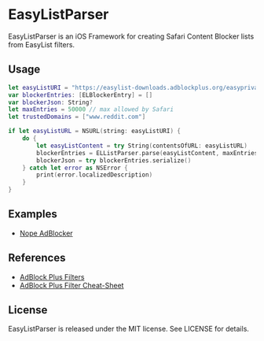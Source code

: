 # EasyListParser

EasyListParser is an iOS Framework for creating Safari Content Blocker lists from EasyList filters.

## Usage

```swift
let easyListURI = "https://easylist-downloads.adblockplus.org/easyprivacy_nointernational.txt"
var blockerEntries: [ELBlockerEntry] = []
var blockerJson: String?
let maxEntries = 50000 // max allowed by Safari
let trustedDomains = ["www.reddit.com"]

if let easyListURL = NSURL(string: easyListURI) {
    do {
        let easyListContent = try String(contentsOfURL: easyListURL)
        blockerEntries = ELListParser.parse(easyListContent, maxEntries: maxEntries, trustedDomains: trustedDomains)
        blockerJson = try blockerEntries.serialize()
    } catch let error as NSError {
        print(error.localizedDescription)
    }
}
```

## Examples

* [Nope AdBlocker](https://itunes.apple.com/us/app/nope./id1043794194?ls=1&mt=8)

## References

* [AdBlock Plus Filters](https://adblockplus.org/filters)
* [AdBlock Plus Filter Cheat-Sheet](https://adblockplus.org/filter-cheatsheet)

## License

EasyListParser is released under the MIT license. See LICENSE for details.
